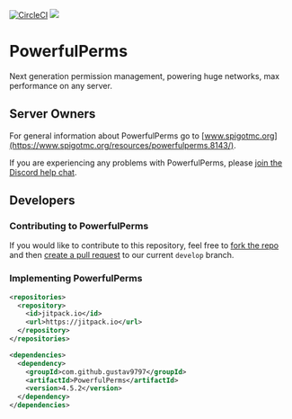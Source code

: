 [![CircleCI](https://circleci.com/gh/gustav9797/PowerfulPerms.svg?style=shield)](https://circleci.com/gh/gustav9797/PowerfulPerms) [![](https://jitpack.io/v/gustav9797/PowerfulPerms.svg)](https://jitpack.io/#gustav9797/PowerfulPerms)

# PowerfulPerms
Next generation permission management, powering huge networks, max performance on any server.

## Server Owners
For general information about PowerfulPerms go to [www.spigotmc.org](https://www.spigotmc.org/resources/powerfulperms.8143/).

If you are experiencing any problems with PowerfulPerms, please [join the Discord help chat](https://discord.gg/Hucw6hS).

## Developers
### Contributing to PowerfulPerms
If you would like to contribute to this repository, feel free to [fork the repo](https://help.github.com/articles/fork-a-repo/) and then [create a pull request](https://help.github.com/articles/creating-a-pull-request/) to our current `develop` branch.

### Implementing PowerfulPerms
```xml
<repositories>
  <repository>
    <id>jitpack.io</id>
    <url>https://jitpack.io</url>
  </repository>
</repositories>
```
```xml
<dependencies>
  <dependency>
    <groupId>com.github.gustav9797</groupId>
    <artifactId>PowerfulPerms</artifactId>
    <version>4.5.2</version>
  </dependency>
</dependencies>
```
